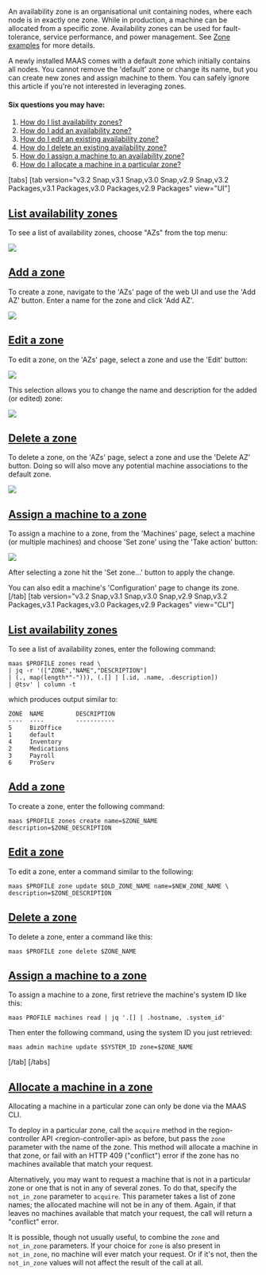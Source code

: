 An availability zone is an organisational unit containing nodes, where each node is in exactly one zone. While in production, a machine can be allocated from a specific zone.  Availability zones can be used for fault-tolerance, service performance, and power management. See [Zone examples](/t/about-networking/5084#heading--about-availability-zones) for more details.

A newly installed MAAS comes with a default zone which initially contains all nodes. You cannot remove the 'default' zone or change its name, but you can create new zones and assign machine to them.  You can safely ignore this article if you're not interested in leveraging zones.

#### Six questions you may have:

1. [How do I list availability zones?](#heading--list-zones)
2. [How do I add an availability zone?](#heading--add-a-zone)
3. [How do I edit an existing availability zone?](#heading--edit-a-zone)
4. [How do I delete an existing availability zone?](#heading--delete-a-zone)
5. [How do I assign a machine to an availability zone?](#heading--assign-a-node-to-a-zone)
6. [How do I allocate a machine in a particular zone?](#heading--allocate-a-node-in-a-zone)

[tabs]
[tab version="v3.2 Snap,v3.1 Snap,v3.0 Snap,v2.9 Snap,v3.2 Packages,v3.1 Packages,v3.0 Packages,v2.9 Packages" view="UI"]
<a href="#heading--list-zones"><h2 id="heading--list-zones">List availability zones</h2></a>

To see a list of availability zones, choose "AZs" from the top menu:

<a href="https://discourse.maas.io/uploads/default/original/1X/5ac446f2bda76276069fe5a1c302ff2acbf425a2.jpeg" target = "_blank"><img src="https://discourse.maas.io/uploads/default/original/1X/5ac446f2bda76276069fe5a1c302ff2acbf425a2.jpeg"></a>

<a href="#heading--add-a-zone"><h2 id="heading--add-a-zone">Add a zone</h2></a>

To create a zone, navigate to the 'AZs' page of the web UI and use the 'Add AZ' button. Enter a name for the zone and click 'Add AZ'.

<a href="https://assets.ubuntu.com/v1/f4032f39-manage-zones__2.4_add-zone.png" target = "_blank"><img src="https://assets.ubuntu.com/v1/f4032f39-manage-zones__2.4_add-zone.png"></a>

<a href="#heading--edit-a-zone"><h2 id="heading--edit-a-zone">Edit a zone</h2></a>

To edit a zone, on the 'AZs' page, select a zone and use the 'Edit' button:

<a href="https://discourse.maas.io/uploads/default/original/1X/cf5c2b91e0c3e97ec3f5a813c8a2ed85e9139e19.jpeg" target = "_blank"><img src="https://discourse.maas.io/uploads/default/original/1X/cf5c2b91e0c3e97ec3f5a813c8a2ed85e9139e19.jpeg"></a>

This selection allows you to change the name and description for the added (or edited) zone:

<a href="https://discourse.maas.io/uploads/default/original/1X/11fb5b6c13609a7ef976aa301e02f43422080066.jpeg" target = "_blank"><img src="https://discourse.maas.io/uploads/default/original/1X/11fb5b6c13609a7ef976aa301e02f43422080066.jpeg"></a>

<a href="#heading--delete-a-zone"><h2 id="heading--delete-a-zone">Delete a zone</h2></a>

To delete a zone, on the 'AZs' page, select a zone and use the 'Delete AZ' button. Doing so will also move any potential machine associations to the default zone.

<a href="https://discourse.maas.io/uploads/default/original/1X/afb0576940f2e20266dc907911f837378958a64a.jpeg" target = "_blank"><img src="https://discourse.maas.io/uploads/default/original/1X/afb0576940f2e20266dc907911f837378958a64a.jpeg"></a>

<a href="#heading--assign-a-node-to-a-zone"><h2 id="heading--assign-a-node-to-a-zone">Assign a machine to a zone</h2></a>

To assign a machine to a zone, from the 'Machines' page, select a machine (or multiple machines) and choose 'Set zone' using the 'Take action' button:

<a href="https://discourse.maas.io/uploads/default/original/1X/97db7cbfd8059d2c67566a065e08c56a20b58071.jpeg" target = "_blank"><img src="https://discourse.maas.io/uploads/default/original/1X/97db7cbfd8059d2c67566a065e08c56a20b58071.jpeg"></a>

After selecting a zone hit the 'Set zone...' button to apply the change.

You can also edit a machine's 'Configuration' page to change its zone.
[/tab]
[tab version="v3.2 Snap,v3.1 Snap,v3.0 Snap,v2.9 Snap,v3.2 Packages,v3.1 Packages,v3.0 Packages,v2.9 Packages" view="CLI"]

<a href="#heading--list-zones"><h2 id="heading--list-zones">List availability zones</h2></a>

To see a list of availability zones, enter the following command:

```
maas $PROFILE zones read \
| jq -r '(["ZONE","NAME","DESCRIPTION"]
| (., map(length*"-"))), (.[] | [.id, .name, .description])
| @tsv' | column -t
```

which produces output similar to:

```
ZONE  NAME         DESCRIPTION
----  ----         -----------
5     BizOffice
1     default
4     Inventory
2     Medications
3     Payroll
6     ProServ
```

<a href="#heading--add-a-zone"><h2 id="heading--add-a-zone">Add a zone</h2></a>

To create a zone, enter the following command:

```
maas $PROFILE zones create name=$ZONE_NAME description=$ZONE_DESCRIPTION
```

<a href="#heading--edit-a-zone"><h2 id="heading--edit-a-zone">Edit a zone</h2></a>

To edit a zone, enter a command similar to the following:

```
maas $PROFILE zone update $OLD_ZONE_NAME name=$NEW_ZONE_NAME \
description=$ZONE_DESCRIPTION
```

<a href="#heading--delete-a-zone"><h2 id="heading--delete-a-zone">Delete a zone</h2></a>

To delete a zone, enter a command like this:

```
maas $PROFILE zone delete $ZONE_NAME
```

<a href="#heading--assign-a-node-to-a-zone"><h2 id="heading--assign-a-node-to-a-zone">Assign a machine to a zone</h2></a>

To assign a machine to a zone, first retrieve the machine's system ID like this:

```
maas PROFILE machines read | jq '.[] | .hostname, .system_id'
```

Then enter the following command, using the system ID you just retrieved:

```
maas admin machine update $SYSTEM_ID zone=$ZONE_NAME
```
[/tab]
[/tabs]

<a href="#heading--allocate-a-node-in-a-zone"><h2 id="heading--allocate-a-node-in-a-zone">Allocate a machine in a zone</h2></a>

Allocating a machine in a particular zone can only be done via the MAAS CLI.

To deploy in a particular zone, call the `acquire` method in the region-controller API &lt;region-controller-api&gt; as before, but pass the `zone` parameter with the name of the zone. This method will allocate a machine in that zone, or fail with an HTTP 409 ("conflict") error if the zone has no machines available that match your request.

Alternatively, you may want to request a machine that is not in a particular zone or one that is not in any of several zones. To do that, specify the `not_in_zone` parameter to `acquire`. This parameter takes a list of zone names; the allocated machine will not be in any of them. Again, if that leaves no machines available that match your request, the call will return a "conflict" error.

It is possible, though not usually useful, to combine the `zone` and `not_in_zone` parameters. If your choice for `zone` is also present in `not_in_zone`, no machine will ever match your request. Or if it's not, then the `not_in_zone` values will not affect the result of the call at all.
